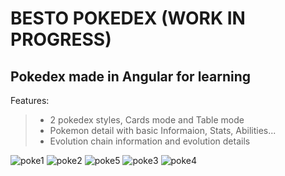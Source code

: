 # BESTO POKEDEX (WORK IN PROGRESS)

## Pokedex made in Angular for learning
Features:
>* 2 pokedex styles, Cards mode and Table mode
>* Pokemon detail with basic Informaion, Stats, Abilities...
>* Evolution chain information and evolution details

 
![poke1](https://user-images.githubusercontent.com/33281277/182866449-da6fc567-c5b5-4a0f-84d1-d46b2fe1a888.PNG)
![poke2](https://user-images.githubusercontent.com/33281277/182866485-3de69309-501f-4727-9a64-5a8c73ddde87.PNG)
![poke5](https://user-images.githubusercontent.com/33281277/182867664-be63820c-2571-401d-9f9b-c6b5522abae8.PNG)
![poke3](https://user-images.githubusercontent.com/33281277/182866499-0b8df1a5-0b30-41fb-b44c-57a77a727618.PNG)
![poke4](https://user-images.githubusercontent.com/33281277/182866519-ffe6eb2d-9d45-48e2-81b2-e736f82faa39.PNG)


